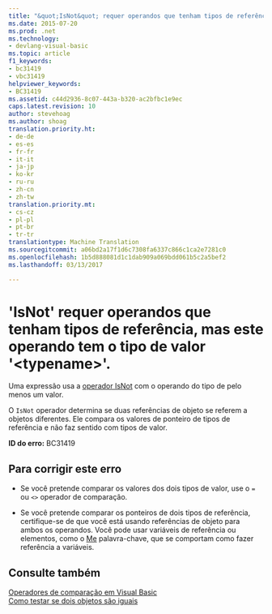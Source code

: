 ```yaml
---
title: "&quot;IsNot&quot; requer operandos que tenham tipos de referência, mas este operando tem o tipo de valor &quot;&lt;typename&gt;&quot;. | Microsoft Docs"
ms.date: 2015-07-20
ms.prod: .net
ms.technology:
- devlang-visual-basic
ms.topic: article
f1_keywords:
- bc31419
- vbc31419
helpviewer_keywords:
- BC31419
ms.assetid: c44d2936-8c07-443a-b320-ac2bfbc1e9ec
caps.latest.revision: 10
author: stevehoag
ms.author: shoag
translation.priority.ht:
- de-de
- es-es
- fr-fr
- it-it
- ja-jp
- ko-kr
- ru-ru
- zh-cn
- zh-tw
translation.priority.mt:
- cs-cz
- pl-pl
- pt-br
- tr-tr
translationtype: Machine Translation
ms.sourcegitcommit: a06bd2a17f1d6c7308fa6337c866c1ca2e7281c0
ms.openlocfilehash: 1b5d888081d1c1dab909a069bdd061b5c2a5bef2
ms.lasthandoff: 03/13/2017

---
```

# <a name="39isnot39-requires-operands-that-have-reference-types-but-this-operand-has-the-value-type-39lttypenamegt39"></a>'IsNot' requer operandos que tenham tipos de referência, mas este operando tem o tipo de valor '&lt;typename&gt;'.
Uma expressão usa a [operador IsNot](../../visual-basic/language-reference/operators/isnot-operator.md) com o operando do tipo de pelo menos um valor.  
  
 O `IsNot` operador determina se duas referências de objeto se referem a objetos diferentes. Ele compara os valores de ponteiro de tipos de referência e não faz sentido com tipos de valor.  
  
 **ID do erro:** BC31419  
  
## <a name="to-correct-this-error"></a>Para corrigir este erro  
  
-   Se você pretende comparar os valores dos dois tipos de valor, use o `=` ou `<>` operador de comparação.  
  
-   Se você pretende comparar os ponteiros de dois tipos de referência, certifique-se de que você está usando referências de objeto para ambos os operandos. Você pode usar variáveis de referência ou elementos, como o [Me](http://msdn.microsoft.com/en-us/a65973c7-cf06-4547-9b25-9fba885525c2) palavra-chave, que se comportam como fazer referência a variáveis.  
  
## <a name="see-also"></a>Consulte também  
 [Operadores de comparação em Visual Basic](../../visual-basic/programming-guide/language-features/operators-and-expressions/comparison-operators.md)   
 [Como testar se dois objetos são iguais](../../visual-basic/programming-guide/language-features/operators-and-expressions/how-to-test-whether-two-objects-are-the-same.md)
